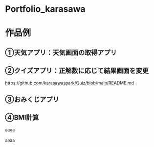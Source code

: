 # Portfolio_karasawa

# 作品例

## ①天気アプリ：天気画面の取得アプリ  
## ②クイズアプリ：正解数に応じて結果画面を変更    
https://github.com/karasawaspark/Quiz/blob/main/README.md
## ③おみくじアプリ    
## ④BMI計算  

aaaa  
<br>
aaaa
